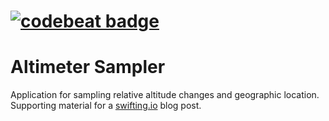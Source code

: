 # [![codebeat badge](https://codebeat.co/badges/2cd99c23-6b04-414b-98f3-87cc437194a2)](https://codebeat.co/projects/github-com-swiftingio-alti-sampler-master)
# Altimeter Sampler

Application for sampling relative altitude changes and geographic location. Supporting material for a [swifting.io](https://swifting.io) blog post.
